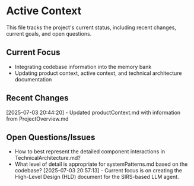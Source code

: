 # Active Context

This file tracks the project's current status, including recent changes, current goals, and open questions.

## Current Focus
- Integrating codebase information into the memory bank
- Updating product context, active context, and technical architecture documentation

## Recent Changes
[2025-07-03 20:44:20] - Updated productContext.md with information from ProjectOverview.md

## Open Questions/Issues
- How to best represent the detailed component interactions in TechnicalArchitecture.md?
- What level of detail is appropriate for systemPatterns.md based on the codebase?
[2025-07-03 20:57:13] - Current focus is on creating the High-Level Design (HLD) document for the SIRS-based LLM agent.